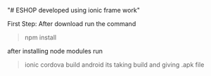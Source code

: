 "# ESHOP developed using ionic frame work"

First Step:
After download run the command

> npm install

after installing node modules run 

>ionic cordova build android
   its taking build and giving .apk file 
   

